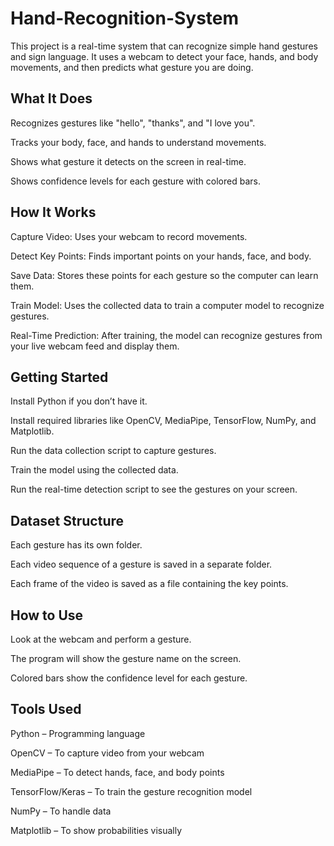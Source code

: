# Hand-Recognition-System
This project is a real-time system that can recognize simple hand gestures and sign language. It uses a webcam to detect your face, hands, and body movements, and then predicts what gesture you are doing.

## What It Does

Recognizes gestures like "hello", "thanks", and "I love you".

Tracks your body, face, and hands to understand movements.

Shows what gesture it detects on the screen in real-time.

Shows confidence levels for each gesture with colored bars.

## How It Works

Capture Video: Uses your webcam to record movements.

Detect Key Points: Finds important points on your hands, face, and body.

Save Data: Stores these points for each gesture so the computer can learn them.

Train Model: Uses the collected data to train a computer model to recognize gestures.

Real-Time Prediction: After training, the model can recognize gestures from your live webcam feed and display them.

## Getting Started

Install Python if you don’t have it.

Install required libraries like OpenCV, MediaPipe, TensorFlow, NumPy, and Matplotlib.

Run the data collection script to capture gestures.

Train the model using the collected data.

Run the real-time detection script to see the gestures on your screen.

## Dataset Structure

Each gesture has its own folder.

Each video sequence of a gesture is saved in a separate folder.

Each frame of the video is saved as a file containing the key points.

## How to Use

Look at the webcam and perform a gesture.

The program will show the gesture name on the screen.

Colored bars show the confidence level for each gesture.

## Tools Used

Python – Programming language

OpenCV – To capture video from your webcam

MediaPipe – To detect hands, face, and body points

TensorFlow/Keras – To train the gesture recognition model

NumPy – To handle data

Matplotlib – To show probabilities visually
